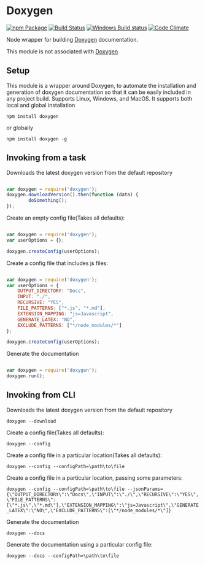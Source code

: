 Doxygen
===========

[![npm Package](https://img.shields.io/npm/v/doxygen.svg?style=flat-square)](https://www.npmjs.org/package/doxygen)
[![Build Status](https://travis-ci.org/EruantalonJS/node-doxygen.svg?branch=master)](https://travis-ci.org/EruantalonJS/node-doxygen)
[![Windows Build status](https://ci.appveyor.com/api/projects/status/xu8avh9iguwey4yh?svg=true)](https://ci.appveyor.com/project/EruantalonJS/node-doxygen)
[![Code Climate](https://codeclimate.com/github/EruantalonJS/node-doxygen/badges/gpa.svg)](https://codeclimate.com/github/EruantalonJS/node-doxygen)

Node wrapper for building [Doxygen](www.doxygen.org) documentation.

This module is not associated with [Doxygen](www.doxygen.org)
## Setup

This module is a wrapper around Doxygen, to automate the installation and generation of doxygen documentation so that it can be easily included in any project build. Supports Linux, Windows, and MacOS. It supports both local and global installation

`npm install doxygen`

or globally

`npm install doxygen -g `

## Invoking from a task

Downloads the latest doxygen version from the default repository

```javascript

var doxygen = require('doxygen');
doxygen.downloadVersion().then(function (data) {
        doSomething();
});

```

Create an empty config file(Takes all defaults):

```javascript

var doxygen = require('doxygen');
var userOptions = {};

doxygen.createConfig(userOptions);

```

Create a config file that includes js files:

```javascript

var doxygen = require('doxygen');
var userOptions = {
    OUTPUT_DIRECTORY: "Docs",
    INPUT: "./",
    RECURSIVE: "YES",
    FILE_PATTERNS: ["*.js", "*.md"],
    EXTENSION_MAPPING: "js=Javascript",
    GENERATE_LATEX: "NO",
    EXCLUDE_PATTERNS: ["*/node_modules/*"]
};

doxygen.createConfig(userOptions);

```

Generate the documentation

```javascript

var doxygen = require('doxygen');
doxygen.run();

```

## Invoking from CLI

Downloads the latest doxygen version from the default repository

`doxygen --download`

Create a config file(Takes all defaults):

`doxygen --config`

Create a config file in a particular location(Takes all defaults):

`doxygen --config --configPath=\path\to\file`

Create a config file in a particular location, passing some parameters:

`doxygen --config --configPath=\path\to\file --jsonParams={\"OUTPUT_DIRECTORY\":\"Docs\",\"INPUT\":\"./\",\"RECURSIVE\":\"YES\",\"FILE_PATTERNS\":[\"*.js\",\"*.md\"],\"EXTENSION_MAPPING\":\"js=Javascript\",\"GENERATE_LATEX\":\"NO\",\"EXCLUDE_PATTERNS\":[\"*/node_modules/*\"]}`

Generate the documentation

`doxygen --docs`

Generate the documentation using a particular config file:

`doxygen --docs --configPath=\path\to\file`